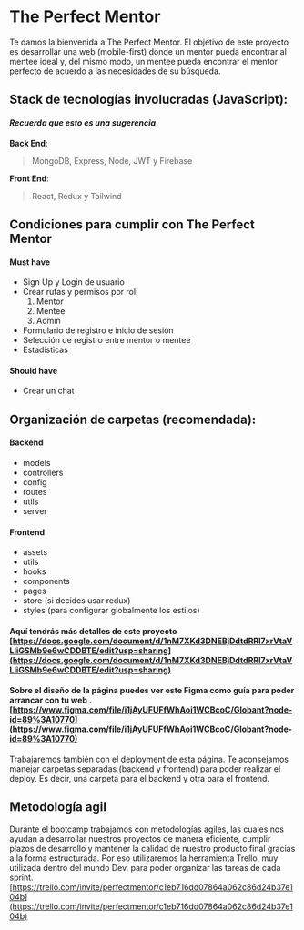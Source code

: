 # The Perfect Mentor

Te damos la bienvenida a The Perfect Mentor. El objetivo de este proyecto es desarrollar una web (mobile-first) donde un mentor pueda encontrar al mentee ideal y, del mismo modo, un mentee pueda encontrar el mentor perfecto de acuerdo a las necesidades de su búsqueda.

## Stack de tecnologías involucradas (JavaScript):
#### _Recuerda que esto es una sugerencia_
**Back End**: 
> MongoDB, Express, Node, JWT y Firebase

**Front End**:
> React, Redux y Tailwind

## Condiciones para cumplir con The Perfect Mentor

#### **Must have**
- Sign Up y Login de usuario
- Crear rutas y permisos por rol:
  1. Mentor
  2. Mentee
  3. Admin
- Formulario de registro e inicio de sesión
- Selección de registro entre mentor o mentee
- Estadísticas


#### **Should have**

- Crear un chat


## Organización de carpetas (recomendada):

#### **Backend**
- models
- controllers
- config
- routes
- utils
- server


#### **Frontend**

- assets
- utils
- hooks
- components
- pages
- store (si decides usar redux)
- styles (para configurar globalmente los estilos)

#### Aquí tendrás más detalles de este proyecto [https://docs.google.com/document/d/1nM7XKd3DNEBjDdtdRRl7xrVtaVLIiGSMb9e6wCDDBTE/edit?usp=sharing](https://docs.google.com/document/d/1nM7XKd3DNEBjDdtdRRl7xrVtaVLIiGSMb9e6wCDDBTE/edit?usp=sharing)

#### Sobre el diseño de la página puedes ver este Figma como guía para poder arrancar con tu web .[https://www.figma.com/file/i1jAyUFUFfWhAoi1WCBcoC/Globant?node-id=89%3A10770](https://www.figma.com/file/i1jAyUFUFfWhAoi1WCBcoC/Globant?node-id=89%3A10770)

Trabajaremos también con el deployment de esta página. Te aconsejamos manejar carpetas separadas (backend y frontend) para poder realizar el deploy. Es decir, una carpeta para el backend y otra para el frontend.

## Metodología agil

Durante el bootcamp trabajamos con metodologías agiles, las cuales nos ayudan a desarrollar nuestros proyectos de manera eficiente, cumplir plazos de desarrollo y mantener la calidad de nuestro producto final gracias a la forma estructurada. Por eso utilizaremos la herramienta Trello, muy utilizada dentro del mundo Dev, para poder organizar las tareas de cada sprint. [https://trello.com/invite/perfectmentor/c1eb716dd07864a062c86d24b37e104b](https://trello.com/invite/perfectmentor/c1eb716dd07864a062c86d24b37e104b)

